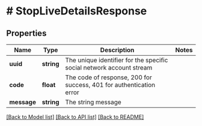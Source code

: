 # # StopLiveDetailsResponse

## Properties

Name | Type | Description | Notes
------------ | ------------- | ------------- | -------------
**uuid** | **string** | The unique identifier for the specific social network account stream |
**code** | **float** | The code of response, 200 for success, 401 for authentication error |
**message** | **string** | The string message |

[[Back to Model list]](../../README.md#models) [[Back to API list]](../../README.md#endpoints) [[Back to README]](../../README.md)
